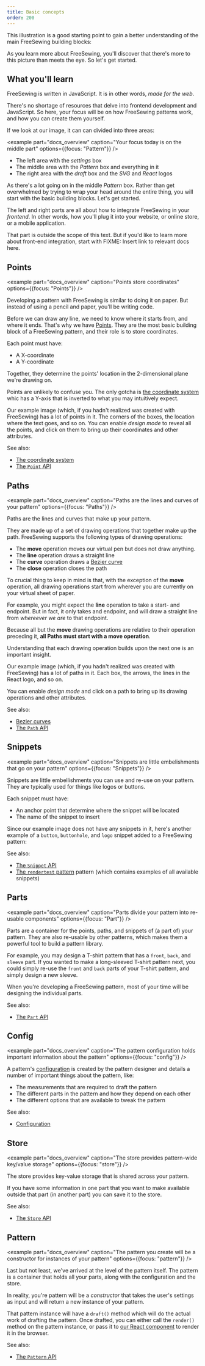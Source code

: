 ```yaml
---
title: Basic concepts
order: 200
---
```


This illustration is a good starting point to gain a better understanding of the main FreeSewing building blocks:

<example part="docs_overview" caption="A schematic overview of FreeSewing" />

As you learn more about FreeSewing, you'll discover that there's more to this picture than meets the eye. So let's get started.

## What you'll learn

FreeSewing is written in JavaScript. It is in other words, *made for the web*.

There's no shortage of resources that delve into frontend development and JavaScript. So here, your focus will be on how FreeSewing patterns work, and how you can create them yourself.

If we look at our image, it can can divided into three areas:

<example part="docs_overview" caption="Your focus today is on the middle part" options={{focus: "Pattern"}} />

- The left area with the *settings* box
- The middle area with the *Pattern* box and everything in it
- The right area with the *draft* box and the *SVG* and *React* logos

As there's a lot going on in the middle *Pattern* box. Rather than get overwhelmed by trying to wrap your head around the entire thing, you will start with the basic building blocks. Let's get started.

<note>

The left and right parts are all about how to integrate FreeSewing in your *frontend*. In other words, how you'll plug it into your website, or online store, or a mobile application.

That part is outside the scope of this text. But if you'd like to learn more about front-end integration, start with FIXME: Insert link to relevant docs here.

</Note>

## Points

<example part="docs_overview" caption="Points store coordinates" options={{focus: "Points"}} />

Developing a pattern with FreeSewing is similar to doing it on paper. But instead of using a pencil and paper, you'll be writing code.

Before we can draw any line, we need to know where it starts from, and where it ends. That's why we have [Points](/api/points). They are the most basic building block of a FreeSewing pattern, and their role is to store coordinates.

Each point must have:

- A X-coordinate
- A Y-coordinate

Together, they determine the points' location in the 2-dimensional plane we're drawing on.

<note>

Points are unlikely to confuse you. The only gotcha is [the coordinate system](/concepts/coordinates) whic has a Y-axis that is inverted to what you may intuitively expect.

</Note>

<tip>

Our example image (which, if you hadn't realized was created with FreeSewing) has a lot of points in it. The corners of the boxes, the location where the text goes, and so on. You can enable *design mode* to reveal all the points, and click on them to bring up their coordinates and other attributes.

</Tip>

See also:

- [The coordinate system](/concepts/coordinates)
- [The `Point` API](/api/point)

## Paths

<example part="docs_overview" caption="Paths are the lines and curves of your pattern" options={{focus: "Paths"}} />

Paths are the lines and curves that make up your pattern.

They are made up of a set of drawing operations that together make up the path. FreeSewing supports the following types of drawing operations:

- The **move** operation moves our virtual pen but does not draw anything.
- The **line** operation draws a straight line
- The **curve** operation draws a [Bezier curve](/concepts/beziercurves) 
- The **close** operation closes the path

To crucial thing to keep in mind is that, with the exception of the **move** operation, all drawing operations start from wherever you are currently on your virtual sheet of paper.

For example, you might expect the **line** operation to take a start- and endpoint. But in fact, it only takes and endpoint, and will draw a straight line from *whereever we are* to that endpoint.

Because all but the **move** drawing operations are relative to their operation preceding it, **all Paths must start with a move operation**.

Understanding that each drawing operation builds upon the next one is an important insight.

<tip>

Our example image (which, if you hadn't realized was created with FreeSewing) has a lot of paths in it. Each box, the arrows, the lines in the React logo, and so on.

You can enable *design mode* and click on a path to bring up its drawing operations and other attributes.

</Tip>

See also:

- [Bezier curves](/concepts/beziercurves)
- [The `Path` API](/api/path)

## Snippets

<example part="docs_overview" caption="Snippets are little embelishments that go on your pattern" options={{focus: "Snippets"}} />

Snippets are little embellishments you can use and re-use on your pattern. They are typically used for things like logos or buttons.

Each snippet must have:

- An anchor point that determine where the snippet will be located
- The name of the snippet to insert

Since our example image does not have any snippets in it, here's another example of a `button`, `buttonhole`, and `logo` snippet added to a FreeSewing pattern:

<example part="snippet" caption="An example of the use of snippets" />

See also:

- [The `Snippet` API](/api/snippet)
- [The `rendertest` pattern](/pakages/rendertest) pattern (which contains examples of all available snippets)

## Parts

<example part="docs_overview" caption="Parts divide your pattern into re-usable components" options={{focus: "Part"}} />

Parts are a container for the points, paths, and snippets of (a part of) your pattern. They are also re-usable by other patterns, which makes them a powerful tool to build a pattern library.

For example, you may design a T-shirt pattern that has a `front`, `back`, and `sleeve` part. If you wanted to make a long-sleeved T-shirt pattern next, you could simply re-use the `front` and `back` parts of your T-shirt pattern, and simply design a new sleeve.

When you're developing a FreeSewing pattern, most of your time will be designing the individual parts.

See also:

- [The `Part` API](/api/part)

## Config

<example part="docs_overview" caption="The pattern configuration holds important information about the pattern" options={{focus: "config"}} />

A pattern's [configuration](/config) is created by the pattern designer and details a number of important things about the pattern, like:

- The measurements that are required to draft the pattern
- The different parts in the pattern and how they depend on each other
- The different options that are available to tweak the pattern

See also:

- [Configuration](/config)

## Store

<example part="docs_overview" caption="The store provides pattern-wide key/value storage" options={{focus: "store"}} />

The store provides key-value storage that is shared across your pattern.

If you have some information in one part that you want to make available outside that part (in another part) you can save it to the store.

See also:

- [The `Store` API](/api/part)

## Pattern

<example part="docs_overview" caption="The pattern you create will be a constructor for instances of your pattern" options={{focus: "pattern"}} />

Last but not least, we've arrived at the level of the pattern itself. The pattern is a container that holds all your parts, along with the configuration and the store.

In reality, you're pattern will be a *constructor* that takes the user's settings as input and will return a new instance of your pattern.

That pattern instance will have a `draft()` method which will do the actual work of drafting the pattern. Once drafted, you can either call the `render()` method on the pattern instance, or pass it to [our React component](/packages/components) to render it in the browser.

See also:

- [The `Pattern` API](/api/part)